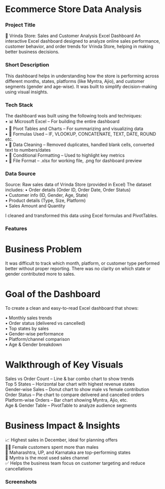 # Ecommerce Store Data Analysis

### Project Title 
🛒 Vrinda Store: Sales and Customer Analysis Excel Dashboard
An interactive Excel dashboard designed to analyze online sales performance, customer behavior, and order trends for Vrinda Store, helping in making better business decisions.

### Short Description 
This dashboard helps in understanding how the store is performing across different months, states, platforms (like Myntra, Ajio), and customer segments (gender and age-wise). It was built to simplify decision-making using visual insights.

### Tech Stack
The dashboard was built using the following tools and techniques:<br>
• 📊 Microsoft Excel – For building the entire dashboard<br>
• 📂 Pivot Tables and Charts – For summarizing and visualizing data<br>
• 🧠 Formulas Used – IF, VLOOKUP, CONCATENATE, TEXT, DATE, ROUND etc.<br>
• 🧹 Data Cleaning – Removed duplicates, handled blank cells, converted text to numbers/dates<br>
• 🎨 Conditional Formatting – Used to highlight key metrics<br>
• 📁 File Format – .xlsx for working file, .png for dashboard preview

### Data Source
Source: Raw sales data of Vrinda Store (provided in Excel)
The dataset includes:
• Order details (Order ID, Order Date, Order Status)<br>
• Customer info (ID, Gender, Age, State)<br>
• Product details (Type, Size, Platform)<br>
• Sales Amount and Quantity<br>

I cleaned and transformed this data using Excel formulas and PivotTables.

### Features
# Business Problem
It was difficult to track which month, platform, or customer type performed better without proper reporting. There was no clarity on which state or gender contributed more to sales.

# Goal of the Dashboard
To create a clean and easy-to-read Excel dashboard that shows:

• Monthly sales trends<br>
• Order status (delivered vs cancelled)<br>
• Top states by sales<br>
• Gender-wise performance<br>
• Platform/channel comparison<br>
• Age & Gender breakdown<br>

# Walkthrough of Key Visuals

Sales vs Order Count – Line & bar combo chart to show trends<br>
Top 5 States – Horizontal bar chart with highest revenue states<br>
Gender-wise Sales – Donut chart to show male vs female contribution<br>
Order Status – Pie chart to compare delivered and cancelled orders<br>
Platform-wise Orders – Bar chart showing Myntra, Ajio, etc.<br>
Age & Gender Table – PivotTable to analyze audience segments<br>

# Business Impact & Insights

📈 Highest sales in December, ideal for planning offers<br>
👩‍🦰 Female customers spent more than males<br>
📍 Maharashtra, UP, and Karnataka are top-performing states<br>
📱 Myntra is the most used sales channel<br>
✅ Helps the business team focus on customer targeting and reduce cancellations<br>

### Screenshots

